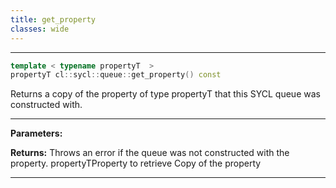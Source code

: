 ```yaml
---
title: get_property
classes: wide
---
```



---

```cpp
template < typename propertyT  >
propertyT cl::sycl::queue::get_property() const
```


Returns a copy of the property of type propertyT that this SYCL queue was constructed with. 


---
**Parameters:**

**Returns:** Throws an error if the queue was not constructed with the property. propertyTProperty to retrieve Copy of the property 

---

